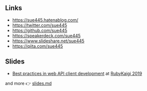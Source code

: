 ## Links
* https://sue445.hatenablog.com/
* https://twitter.com/sue445
* https://github.com/sue445
* https://speakerdeck.com/sue445
* https://www.slideshare.net/sue445
* https://qiita.com/sue445

## Slides
* [Best practices in web API client development](https://speakerdeck.com/sue445/best-practices-in-web-api-client-development-number-rubykaigi) at [RubyKaigi 2019](https://rubykaigi.org/2019/)

and more :point_right: [slides.md](slides.md)
